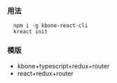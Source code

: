 ### 用法
```
  npm i -g kbone-react-cli
  kreact init
```

### 模版
- kbone+typescript+redux+router
- react+redux+router